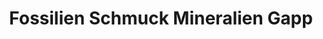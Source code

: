 ---
title: "Fossilien Schmuck Mineralien Gapp"
url: /gosau/fossilien-schmuck-mineralien-gapp/
shop: Allgemein
---